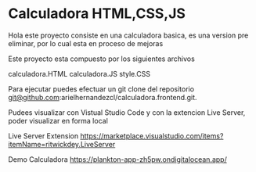 
# Calculadora HTML,CSS,JS

Hola este proyecto consiste en una calculadora basica, es una version pre eliminar, por lo cual esta en proceso de mejoras

Este proyecto esta compuesto por los siguientes archivos

calculadora.HTML
calculadora.JS
style.CSS

Para ejecutar puedes efectuar un git clone del repositorio git@github.com:arielhernandezcl/calculadora.frontend.git.

Pudees visualizar con Vistual Studio Code y con la extencion Live Server, poder visualizar en forma local

Live Server Extension https://marketplace.visualstudio.com/items?itemName=ritwickdey.LiveServer

Demo Calculadora https://plankton-app-zh5pw.ondigitalocean.app/


